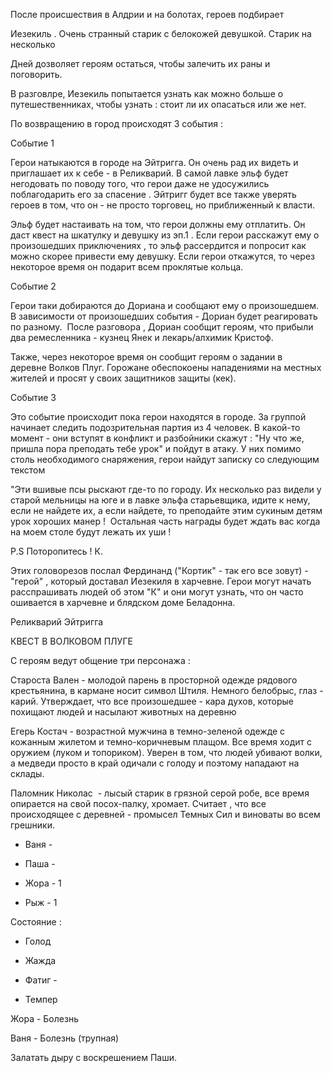 После происшествия в Алдрии и на болотах, героев подбирает 

Иезекиль . Очень странный старик с белокожей девушкой. Старик на несколько 

Дней дозволяет героям остаться, чтобы залечить их раны и поговорить. 

В разговлре, Иезекиль попытается узнать как можно больше о путешественниках, чтобы узнать : стоит ли их опасаться или же нет. 

По возвращению в город происходят 3 события : 

Событие 1 

Герои натыкаются в городе на Эйтригга. Он очень рад их видеть и приглашает их к себе - в Реликварий. В самой лавке эльф будет негодовать по поводу того, что герои даже не удосужились поблагодарить его за спасение . Эйтригг будет все также уверять героев в том, что он - не просто торговец, но приближенный к власти. 

Эльф будет настаивать на том, что герои должны ему отплатить. Он даст квест на шкатулку и девушку из эп.1 . Если герои расскажут ему о произошедших приключениях , то эльф рассердится и попросит как можно скорее привести ему девушку. Если герои откажутся, то через некоторое время он подарит всем проклятые кольца. 

Событие 2 

Герои таки добираются до Дориана и сообщают ему о произошедшем. В зависимости от произошедших события - Дориан будет реагировать по разному.  После разговора , Дориан сообщит героям, что прибыли два ремесленника - кузнец Янек и лекарь/алхимик Кристоф.  

Также, через некоторое время он сообщит героям о задании в деревне Волков Плуг. Горожане обеспокоены нападениями на местных жителей и просят у своих защитников защиты (кек). 

Событие 3 

Это событие происходит пока герои находятся в городе. За группой начинает следить подозрительная партия из 4 человек. В какой-то момент - они вступят в конфликт и разбойники скажут : "Ну что же, пришла пора преподать тебе урок" и пойдут в атаку. У них помимо столь необходимого снаряжения, герои найдут записку со следующим текстом  

"Эти вшивые псы рыскают где-то по городу. Их несколько раз видели у старой мельницы на юге и в лавке эльфа старьевщика, идите к нему, если не найдете их, а если найдете, то преподайте этим сукиным детям урок хороших манер !  Остальная часть награды будет ждать вас когда на моем столе будут лежать их уши ! 

P.S Поторопитесь ! К. 

Этих головорезов послал Фердинанд ("Кортик" - так его все зовут) - "герой" , который доставал Иезекиля в харчевне. Герои могут начать расспрашивать людей об этом "К" и они могут узнать, что он часто ошивается в харчевне и блядском доме Беладонна. 

Реликварий Эйтригга 

КВЕСТ В ВОЛКОВОМ ПЛУГЕ 

С героям ведут общение три персонажа : 

Староста Вален - молодой парень в просторной одежде рядового крестьянина, в кармане носит символ Штиля. Немного белобрыс, глаз - карий. Утверждает, что все произошедшее - кара духов, которые похищают людей и насылают животных на деревню 

Егерь Костач - возрастной мужчина в темно-зеленой одежде с кожанным жилетом и темно-коричневым плащом. Все время ходит с оружием (луком и топориком). Уверен в том, что людей убивают волки, а медведи просто в край одичали с голоду и поэтому нападают на склады. 

Паломник Николас  - лысый старик в грязной серой робе, все время опирается на свой посох-палку, хромает. Считает , что все происходящее с деревней - промысел Темных Сил и виноваты во всем грешники. 

- Ваня -  
    
- Паша -  
    
- Жора - 1 
    
- Рыж - 1 
    

Состояние : 

- Голод  
    
- Жажда  
    
- Фатиг -   
    
- Темпер  
    

Жора - Болезнь 

Ваня - Болезнь (трупная) 

Залатать дыру с воскрешением Паши.